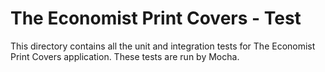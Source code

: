 # The Economist Print Covers - Test

This directory contains all the unit and integration tests for The Economist Print Covers application.
These tests are run by Mocha.

